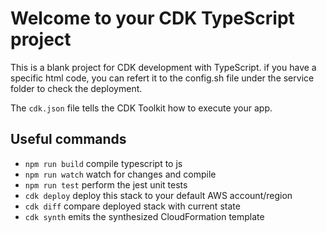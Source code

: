 # Welcome to your CDK TypeScript project

This is a blank project for CDK development with TypeScript.
if you have a specific html code, you can refert it to the 
config.sh file under the service folder to check the deployment.

The `cdk.json` file tells the CDK Toolkit how to execute your app.

## Useful commands

* `npm run build`   compile typescript to js
* `npm run watch`   watch for changes and compile
* `npm run test`    perform the jest unit tests
* `cdk deploy`      deploy this stack to your default AWS account/region
* `cdk diff`        compare deployed stack with current state
* `cdk synth`       emits the synthesized CloudFormation template

